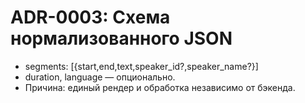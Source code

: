 # ADR-0003: Схема нормализованного JSON

- segments: [{start,end,text,speaker_id?,speaker_name?}]
- duration, language — опционально.
- Причина: единый рендер и обработка независимо от бэкенда.

